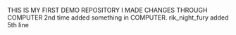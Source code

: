 THIS IS MY FIRST DEMO REPOSITORY
I MADE CHANGES THROUGH COMPUTER
2nd time added something in COMPUTER.
rik_night_fury
added 5th line
